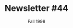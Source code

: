 ---
title: "Newsletter #44"
date: "Fall 1998"
pdf: "https://archive.org/details/interspecies-communication-newsletter-0044"
---